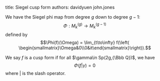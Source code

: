 title: Siegel cusp form
authors:
    davidyuen
    john.jones

We have the Siegel phi map
from degree $g$ down to degree $g-1$:
$$\Phi: M_k^{(g)}\to M_k^{(g-1)}$$
defined by
$$\Phi(f)(\Omega) = \lim_{t\to\infty}
f(\left(
\begin{smallmatrix}\Omega&0\\0&it\end{smallmatrix}\right)).$$

We say $f$ is a cusp form if for all
$\gamma\in Sp(2g,{\Bbb Q})$,
we have
$$\Phi(f|\gamma)=0$$
where $|$ is the slash operator.
